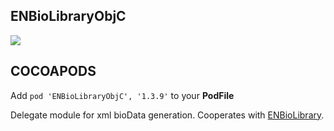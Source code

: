 ## ENBioLibraryObjC

![](https://badgen.net/badge/stable/1.3.9/blue)

## COCOAPODS

Add `pod 'ENBioLibraryObjC', '1.3.9'` to your **PodFile**

Delegate module for xml bioData generation. Cooperates with [ENBioLibrary](../ENBioLibrary/README.md).
